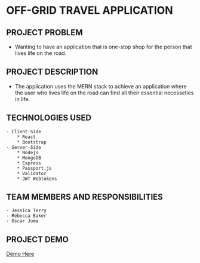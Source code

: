 # OFF-GRID TRAVEL APPLICATION

## PROJECT PROBLEM
- Wanting to have an application that is one-stop shop for the person that lives life on the road. 

## PROJECT DESCRIPTION
- The application uses the MERN stack to achieve an application where the user who lives life on the road can find all their essential necesseties in life. 

## TECHNOLOGIES USED
    - Client-Side
        * React
        * Bootstrap
    - Server-Side
        * Nodejs
        * MongoDB
        * Express
        * Passport.js
        * Validator
        * JWT Webtokens
    

## TEAM MEMBERS AND RESPONSIBILITIES

    - Jessica Terry
    - Rebecca Baker
    - Oscar Juma

## PROJECT DEMO
[Demo Here](#)